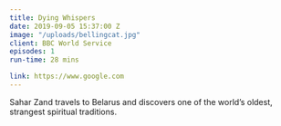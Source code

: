 ```yaml
---
title: Dying Whispers
date: 2019-09-05 15:37:00 Z
image: "/uploads/bellingcat.jpg"
client: BBC World Service
episodes: 1
run-time: 28 mins

link: https://www.google.com
---
```


Sahar Zand travels to Belarus and discovers one of the world’s oldest, strangest spiritual traditions.